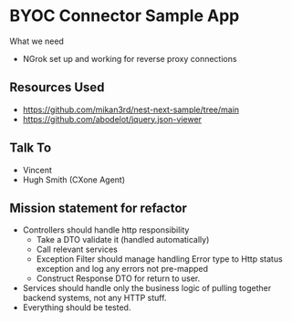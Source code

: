 # BYOC Connector Sample App

What we need

- NGrok set up and working for reverse proxy connections



## Resources Used
- https://github.com/mikan3rd/nest-next-sample/tree/main
- https://github.com/abodelot/jquery.json-viewer

## Talk To
- Vincent
- Hugh Smith (CXone Agent)



## Mission statement for refactor
- Controllers should handle http responsibility
  - Take a DTO validate it (handled automatically)
  - Call relevant services
  - Exception Filter should manage handling Error type to Http status exception and log any errors not pre-mapped
  - Construct Response DTO for return to user.
- Services should handle only the business logic of pulling together backend systems, not any HTTP stuff.
- Everything should be tested.